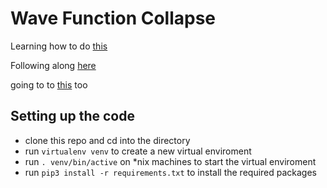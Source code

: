 # Wave Function Collapse

Learning how to do [this](https://github.com/mxgmn/WaveFunctionCollapse)

Following along [here](https://terbium.io/2018/11/wave-function-collapse/)

going to to [this](https://medium.com/swlh/wave-function-collapse-tutorial-with-a-basic-exmaple-implementation-in-python-152d83d5cdb1) too 

## Setting up the code

* clone this repo and cd into the directory
* run `virtualenv venv` to create a new virtual enviroment
* run `. venv/bin/active` on *nix machines to start the virtual enviroment
* run `pip3 install -r requirements.txt` to install the required packages
